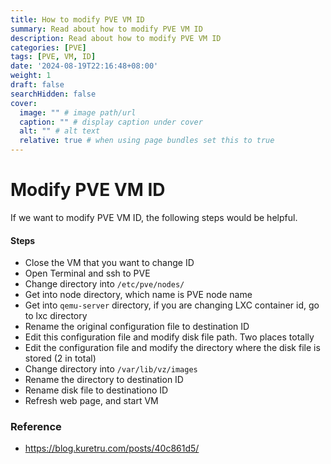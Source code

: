 ```yaml
---
title: How to modify PVE VM ID
summary: Read about how to modify PVE VM ID
description: Read about how to modify PVE VM ID
categories: [PVE]
tags: [PVE, VM, ID]
date: '2024-08-19T22:16:48+08:00'
weight: 1
draft: false
searchHidden: false
cover:
  image: "" # image path/url
  caption: "" # display caption under cover
  alt: "" # alt text
  relative: true # when using page bundles set this to true
---
```


# Modify PVE VM ID
If we want to modify PVE VM ID, the following steps would be helpful.
#### Steps
* Close the VM that you want to change ID
* Open Terminal and ssh to PVE
* Change directory into ```/etc/pve/nodes/```
* Get into node directory, which name is PVE node name
* Get into ```qemu-server``` directory, if you are changing LXC container id, go to lxc directory
* Rename the original configuration file to destination ID
* Edit this configuration file and modify disk file path. Two places totally
* Edit the configuration file and modify the directory where the disk file is stored (2 in total)
* Change directory into ```/var/lib/vz/images```
* Rename the directory to destination ID
* Rename disk file to destinationo ID
* Refresh web page, and start VM


### Reference
* https://blog.kuretru.com/posts/40c861d5/

